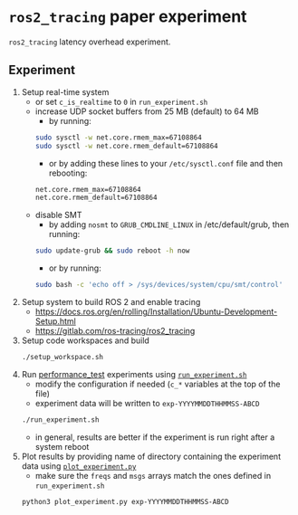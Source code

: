 # `ros2_tracing` paper experiment

`ros2_tracing` latency overhead experiment.

## Experiment

1. Setup real-time system
    * or set `c_is_realtime` to `0` in `run_experiment.sh`
    * increase UDP socket buffers from 25 MB (default) to 64 MB
        * by running:
        ```sh
        sudo sysctl -w net.core.rmem_max=67108864
        sudo sysctl -w net.core.rmem_default=67108864
        ```
        * or by adding these lines to your `/etc/sysctl.conf` file and then rebooting:
        ```sh
        net.core.rmem_max=67108864
        net.core.rmem_default=67108864
        ```
    * disable SMT
        * by adding `nosmt` to `GRUB_CMDLINE_LINUX` in /etc/default/grub, then running:
        ```sh
        sudo update-grub && sudo reboot -h now
        ```
        * or by running:
        ```sh
        sudo bash -c 'echo off > /sys/devices/system/cpu/smt/control'
        ```
1. Setup system to build ROS 2 and enable tracing
    * https://docs.ros.org/en/rolling/Installation/Ubuntu-Development-Setup.html
    * https://gitlab.com/ros-tracing/ros2_tracing
1. Setup code workspaces and build
    ```sh
    ./setup_workspace.sh
    ```
1. Run [performance_test](https://gitlab.com/ApexAI/performance_test) experiments using [`run_experiment.sh`](./run_experiment.sh)
    * modify the configuration if needed (`c_*` variables at the top of the file)
    * experiment data will be written to `exp-YYYYMMDDTHHMMSS-ABCD`
    ```sh
    ./run_experiment.sh
    ```
    * in general, results are better if the experiment is run right after a system reboot
1. Plot results by providing name of directory containing the experiment data using [`plot_experiment.py`](./plot_experiment.py)
    * make sure the `freqs` and `msgs` arrays match the ones defined in `run_experiment.sh`
    ```sh
    python3 plot_experiment.py exp-YYYYMMDDTHHMMSS-ABCD
    ```
